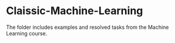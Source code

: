 # Claissic-Machine-Learning
The folder includes examples and resolved tasks from the Machine Learning course.
